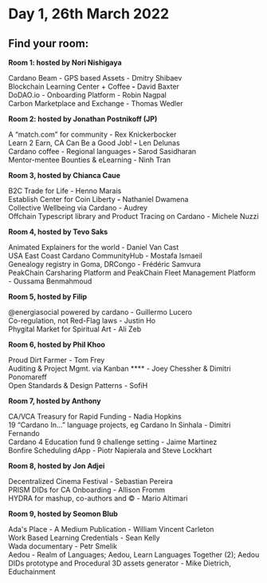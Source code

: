 # Day 1, 26th March 2022

## Find your room:

**Room 1: hosted by Nori Nishigaya**

Cardano Beam - GPS based Assets - Dmitry Shibaev  \
Blockchain Learning Center + Coffee **-** David Baxter\
DoDAO.io - Onboarding Platform - Robin Nagpal\
Carbon Marketplace and Exchange - Thomas Wedler

**Room 2: hosted by Jonathan Postnikoff (JP)**

A “match.com” for community - Rex Knickerbocker\
Learn 2 Earn, CA Can Be a Good Job!  **-** Len Delunas\
Cardano coffee - Regional languages **-** Sarod Sasidharan\
Mentor-mentee Bounties & eLearning - Ninh Tran

**Room 3, hosted by Chianca Caue**

B2C Trade for Life - Henno Marais\
Establish Center for Coin Liberty **-** Nathaniel Dwamena\
Collective Wellbeing via Cardano - Audrey \
Offchain Typescript library and Product Tracing on Cardano - Michele Nuzzi

**Room 4, hosted by Tevo Saks**

Animated Explainers for the world - Daniel Van Cast\
USA East Coast Cardano CommunityHub - Mostafa Ismaeil\
Genealogy registry in Goma, DRCongo - Frédéric Samvura\
PeakChain Carsharing Platform and PeakChain Fleet Management Platform - Oussama Benmahmoud

**Room 5, hosted by Filip**

@energiasocial powered by cardano - Guillermo Lucero\
Co-regulation, not Red-Flag laws - Justin Ho\
Phygital Market for Spiritual Art - Ali Zeb

**Room 6, hosted by Phil Khoo**

Proud Dirt Farmer - Tom Frey\
Auditing & Project Mgmt. via Kanban **** - Joey Chessher & Dimitri Ponomareff\
Open Standards & Design Patterns - SofiH

**Room 7, hosted by Anthony**

CA/VCA Treasury for Rapid Funding - Nadia Hopkins\
19 “Cardano In...” language projects, eg  Cardano In Sinhala - Dimitri Fernando\
Cardano 4 Education fund 9 challenge setting - Jaime Martinez\
Bonfire Scheduling dApp - Piotr Napierala and Steve Lockhart

**Room 8, hosted by Jon Adjei**

Decentralized Cinema Festival - Sebastian Pereira\
PRISM DIDs for CA Onboarding  - Allison Fromm\
HYDRA for mashup, co-authors and © - Mario Altimari

**Room 9, hosted by Seomon Blub**

Ada's Place - A Medium Publication - William Vincent Carleton\
Work Based Learning Credentials - Sean Kelly\
Wada documentary - Petr Smelik\
Aedou - Realm of Languages; Aedou, Learn Languages Together (2); Aedou DIDs prototype and Procedural 3D assets generator - Mike Dietrich, Educhainment

